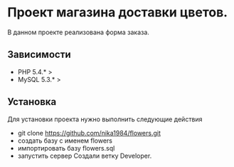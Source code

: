 # Проект магазина доставки цветов.
В данном проекте реализована форма заказа. 
## Зависимости
- PHP 5.4.* >
- MySQL 5.3.* >
## Установка
Для установки проекта нужно выполнить следующие действия
- git clone https://github.com/nika1984/flowers.git
- создать базу с именем flowers
- импортировать базу flowers.sql
- запустить сервер
Создали ветку Developer.